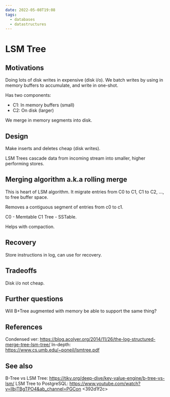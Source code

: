 ```yaml
---
date: 2022-05-08T19:08
tags: 
  - databases
  - datastructures
---
```


# LSM Tree

## Motivations

Doing lots of disk writes in expensive (disk i/o). We batch writes by using in memory buffers to accumulate,
and write in one-shot.

Has two components:
- C1: In memory buffers (small)
- C2: On disk (larger)

We merge in memory segments into disk.

## Design

Make inserts and deletes cheap (disk writes).

LSM Trees cascade data from incoming stream into smaller, higher performing stores.

## Merging algorithm a.k.a rolling merge

This is heart of LSM algorithm. It migrate entries from C0 to C1, C1 to C2, ..., to free buffer space.

Removes a contiguous segment of entries from c0 to c1.

C0 - Memtable
C1 Tree - SSTable.

Helps with compaction.

## Recovery

Store instructions in log, can use for recovery.

## Tradeoffs

Disk i/o not cheap.

## Further questions

Will B+Tree augmented with memory be able to support the same thing?

## References

Condensed ver: https://blog.acolyer.org/2014/11/26/the-log-structured-merge-tree-lsm-tree/
In-depth: https://www.cs.umb.edu/~poneil/lsmtree.pdf

## See also

B-Tree vs LSM Tree: https://tikv.org/deep-dive/key-value-engine/b-tree-vs-lsm/
LSM Tree to PostgreSQL: https://www.youtube.com/watch?v=llbjTBgTPO4&ab_channel=PGCon
<392d1f2c>
